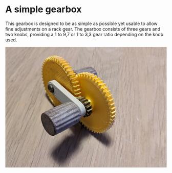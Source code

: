 # A simple gearbox

This gearbox is designed to be as simple as possible yet usable to allow fine adjustments on a rack gear. The gearbox consists of three gears and two knobs, providing a 1 to 9,7 or 1 to 3,3 gear ratio depending on the knob used.

![image info](./images/gearbox.jpg)